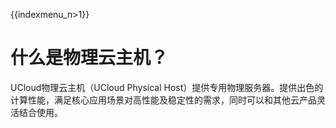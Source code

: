 {{indexmenu_n>1}}

# 什么是物理云主机？

UCloud物理云主机（UCloud Physical
Host）提供专用物理服务器。提供出色的计算性能，满足核心应用场景对高性能及稳定性的需求，同时可以和其他云产品灵活结合使用。
